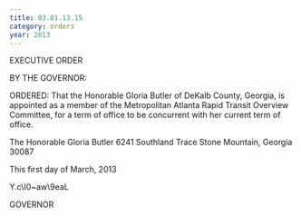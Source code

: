```yaml
---
title: 03.01.13.15
category: orders
year: 2013
---
```

 

EXECUTIVE ORDER

BY THE GOVERNOR:

ORDERED: That the Honorable Gloria Butler of DeKalb County, Georgia, is
appointed as a member of the Metropolitan Atlanta Rapid Transit
Overview Committee, for a term of office to be concurrent with her
current term of office.

The Honorable Gloria Butler
6241 Southland Trace
Stone Mountain, Georgia 30087

This first day of March, 2013

Y\.c\I0~aw\9eaL

GOVERNOR

 

